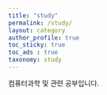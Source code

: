```yaml
---
title: "study"
permalink: /study/
layout: category
author_profile: true
toc_sticky: true
toc_ads : true
taxonomy: study
---
```


컴퓨터과학 및 관련 공부입니다.
